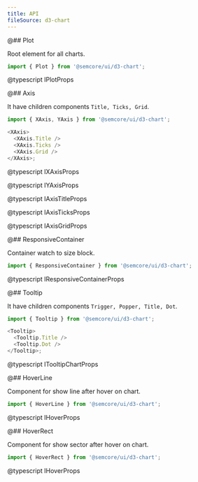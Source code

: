 ```yaml
---
title: API
fileSource: d3-chart
---
```


@## Plot

Root element for all charts.

```js
import { Plot } from '@semcore/ui/d3-chart';
```

@typescript IPlotProps

@## Axis

It have children components `Title, Ticks, Grid`.

```js
import { XAxis, YAxis } from '@semcore/ui/d3-chart';

<XAxis>
  <XAxis.Title />
  <XAxis.Ticks />
  <XAxis.Grid />
</XAxis>;
```

@typescript IXAxisProps

@typescript IYAxisProps

@typescript IAxisTitleProps

@typescript IAxisTicksProps

@typescript IAxisGridProps

@## ResponsiveContainer

Container watch to size block.

```js
import { ResponsiveContainer } from '@semcore/ui/d3-chart';
```

@typescript IResponsiveContainerProps

@## Tooltip

It have children components `Trigger, Popper, Title, Dot`.

```js
import { Tooltip } from '@semcore/ui/d3-chart';

<Tooltip>
  <Tooltip.Title />
  <Tooltip.Dot />
</Tooltip>;
```

@typescript ITooltipChartProps

@## HoverLine

Component for show line after hover on chart.

```js
import { HoverLine } from '@semcore/ui/d3-chart';
```

@typescript IHoverProps

@## HoverRect

Component for show sector after hover on chart.

```js
import { HoverRect } from '@semcore/ui/d3-chart';
```

@typescript IHoverProps
